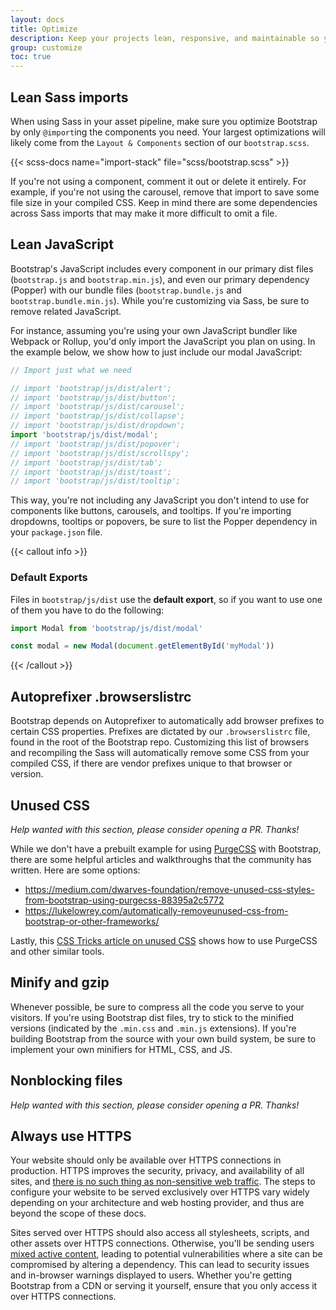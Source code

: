 ```yaml
---
layout: docs
title: Optimize
description: Keep your projects lean, responsive, and maintainable so you can deliver the best experience and focus on more important jobs.
group: customize
toc: true
---
```


## Lean Sass imports

When using Sass in your asset pipeline, make sure you optimize Bootstrap by only `@import`ing the components you need. Your largest optimizations will likely come from the `Layout & Components` section of our `bootstrap.scss`.

{{< scss-docs name="import-stack" file="scss/bootstrap.scss" >}}


If you're not using a component, comment it out or delete it entirely. For example, if you're not using the carousel, remove that import to save some file size in your compiled CSS. Keep in mind there are some dependencies across Sass imports that may make it more difficult to omit a file.

## Lean JavaScript

Bootstrap's JavaScript includes every component in our primary dist files (`bootstrap.js` and `bootstrap.min.js`), and even our primary dependency (Popper) with our bundle files (`bootstrap.bundle.js` and `bootstrap.bundle.min.js`). While you're customizing via Sass, be sure to remove related JavaScript.

For instance, assuming you're using your own JavaScript bundler like Webpack or Rollup, you'd only import the JavaScript you plan on using. In the example below, we show how to just include our modal JavaScript:

```js
// Import just what we need

// import 'bootstrap/js/dist/alert';
// import 'bootstrap/js/dist/button';
// import 'bootstrap/js/dist/carousel';
// import 'bootstrap/js/dist/collapse';
// import 'bootstrap/js/dist/dropdown';
import 'bootstrap/js/dist/modal';
// import 'bootstrap/js/dist/popover';
// import 'bootstrap/js/dist/scrollspy';
// import 'bootstrap/js/dist/tab';
// import 'bootstrap/js/dist/toast';
// import 'bootstrap/js/dist/tooltip';
```

This way, you're not including any JavaScript you don't intend to use for components like buttons, carousels, and tooltips. If you're importing dropdowns, tooltips or popovers, be sure to list the Popper dependency in your `package.json` file.

{{< callout info >}}
### Default Exports

Files in `bootstrap/js/dist` use the **default export**, so if you want to use one of them you have to do the following:

```js
import Modal from 'bootstrap/js/dist/modal'

const modal = new Modal(document.getElementById('myModal'))
```
{{< /callout >}}

## Autoprefixer .browserslistrc

Bootstrap depends on Autoprefixer to automatically add browser prefixes to certain CSS properties. Prefixes are dictated by our `.browserslistrc` file, found in the root of the Bootstrap repo. Customizing this list of browsers and recompiling the Sass will automatically remove some CSS from your compiled CSS, if there are vendor prefixes unique to that browser or version.

## Unused CSS

_Help wanted with this section, please consider opening a PR. Thanks!_

While we don't have a prebuilt example for using [PurgeCSS](https://github.com/FullHuman/purgecss) with Bootstrap, there are some helpful articles and walkthroughs that the community has written. Here are some options:

- <https://medium.com/dwarves-foundation/remove-unused-css-styles-from-bootstrap-using-purgecss-88395a2c5772>
- <https://lukelowrey.com/automatically-removeunused-css-from-bootstrap-or-other-frameworks/>

Lastly, this [CSS Tricks article on unused CSS](https://css-tricks.com/how-do-you-remove-unused-css-from-a-site/) shows how to use PurgeCSS and other similar tools.

## Minify and gzip

Whenever possible, be sure to compress all the code you serve to your visitors. If you're using Bootstrap dist files, try to stick to the minified versions (indicated by the `.min.css` and `.min.js` extensions). If you're building Bootstrap from the source with your own build system, be sure to implement your own minifiers for HTML, CSS, and JS.

## Nonblocking files

_Help wanted with this section, please consider opening a PR. Thanks!_

## Always use HTTPS

Your website should only be available over HTTPS connections in production. HTTPS improves the security, privacy, and availability of all sites, and [there is no such thing as non-sensitive web traffic](https://https.cio.gov/everything/). The steps to configure your website to be served exclusively over HTTPS vary widely depending on your architecture and web hosting provider, and thus are beyond the scope of these docs.

Sites served over HTTPS should also access all stylesheets, scripts, and other assets over HTTPS connections. Otherwise, you'll be sending users [mixed active content](https://developer.mozilla.org/en-US/docs/Web/Security/Mixed_content), leading to potential vulnerabilities where a site can be compromised by altering a dependency. This can lead to security issues and in-browser warnings displayed to users. Whether you're getting Bootstrap from a CDN or serving it yourself, ensure that you only access it over HTTPS connections.
